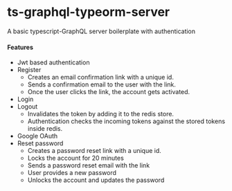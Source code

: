 # ts-graphql-typeorm-server

A basic typescript-GraphQL server boilerplate with authentication

#### Features

  - Jwt based authentication
  - Register
    - Creates an email confirmation link with a unique id. 
     - Sends a confirmation email to the user with the link. 
     - Once the user clicks the link, the account gets activated.
  - Login
  - Logout
     - Invalidates the token by adding it to the redis store. 
     - Authentication checks the incoming tokens against the stored tokens inside redis.
  - Google OAuth
  - Reset password
    - Creates a password reset link with a unique id.
    - Locks the account for 20 minutes
    - Sends a password reset email with the link
    - User provides a new password
    - Unlocks the account and updates the password

